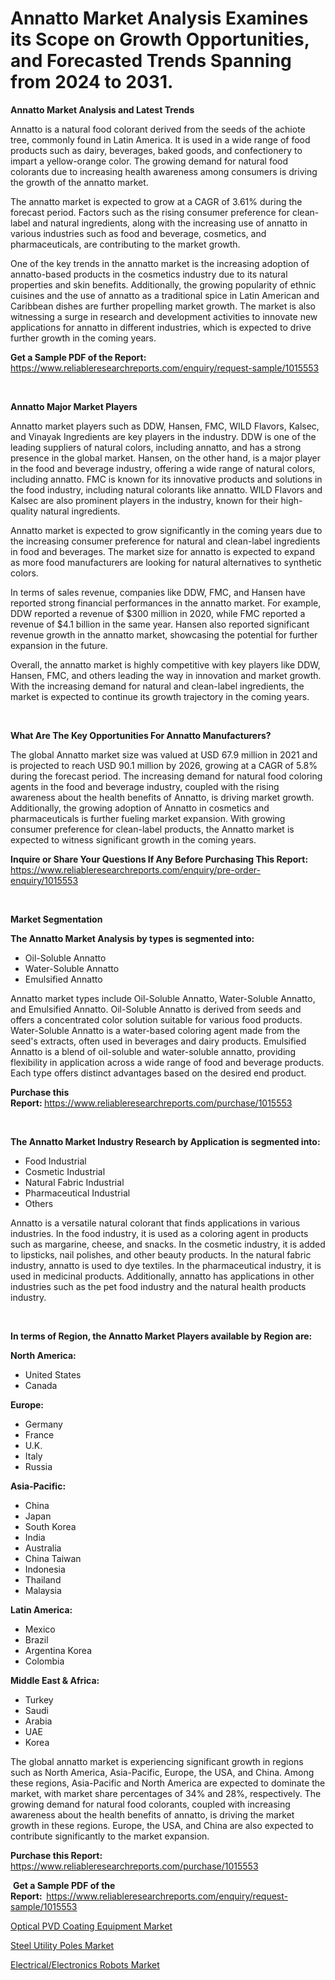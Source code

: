 <p><h1>Annatto Market Analysis Examines its Scope on Growth Opportunities, and Forecasted Trends Spanning from 2024 to 2031.</h1></p><p><strong>Annatto Market Analysis and Latest Trends</strong></p>
<p><p>Annatto is a natural food colorant derived from the seeds of the achiote tree, commonly found in Latin America. It is used in a wide range of food products such as dairy, beverages, baked goods, and confectionery to impart a yellow-orange color. The growing demand for natural food colorants due to increasing health awareness among consumers is driving the growth of the annatto market.</p><p>The annatto market is expected to grow at a CAGR of 3.61% during the forecast period. Factors such as the rising consumer preference for clean-label and natural ingredients, along with the increasing use of annatto in various industries such as food and beverage, cosmetics, and pharmaceuticals, are contributing to the market growth.</p><p>One of the key trends in the annatto market is the increasing adoption of annatto-based products in the cosmetics industry due to its natural properties and skin benefits. Additionally, the growing popularity of ethnic cuisines and the use of annatto as a traditional spice in Latin American and Caribbean dishes are further propelling market growth. The market is also witnessing a surge in research and development activities to innovate new applications for annatto in different industries, which is expected to drive further growth in the coming years.</p></p>
<p><strong>Get a Sample PDF of the Report:&nbsp;</strong> <a href="https://www.reliableresearchreports.com/enquiry/request-sample/1015553">https://www.reliableresearchreports.com/enquiry/request-sample/1015553</a></p>
<p>&nbsp;</p>
<p><strong>Annatto Major Market Players</strong></p>
<p><p>Annatto market players such as DDW, Hansen, FMC, WILD Flavors, Kalsec, and Vinayak Ingredients are key players in the industry. DDW is one of the leading suppliers of natural colors, including annatto, and has a strong presence in the global market. Hansen, on the other hand, is a major player in the food and beverage industry, offering a wide range of natural colors, including annatto. FMC is known for its innovative products and solutions in the food industry, including natural colorants like annatto. WILD Flavors and Kalsec are also prominent players in the industry, known for their high-quality natural ingredients.</p><p>Annatto market is expected to grow significantly in the coming years due to the increasing consumer preference for natural and clean-label ingredients in food and beverages. The market size for annatto is expected to expand as more food manufacturers are looking for natural alternatives to synthetic colors.</p><p>In terms of sales revenue, companies like DDW, FMC, and Hansen have reported strong financial performances in the annatto market. For example, DDW reported a revenue of $300 million in 2020, while FMC reported a revenue of $4.1 billion in the same year. Hansen also reported significant revenue growth in the annatto market, showcasing the potential for further expansion in the future.</p><p>Overall, the annatto market is highly competitive with key players like DDW, Hansen, FMC, and others leading the way in innovation and market growth. With the increasing demand for natural and clean-label ingredients, the market is expected to continue its growth trajectory in the coming years.</p></p>
<p>&nbsp;</p>
<p><strong>What Are The Key Opportunities For Annatto Manufacturers?</strong></p>
<p><p>The global Annatto market size was valued at USD 67.9 million in 2021 and is projected to reach USD 90.1 million by 2026, growing at a CAGR of 5.8% during the forecast period. The increasing demand for natural food coloring agents in the food and beverage industry, coupled with the rising awareness about the health benefits of Annatto, is driving market growth. Additionally, the growing adoption of Annatto in cosmetics and pharmaceuticals is further fueling market expansion. With growing consumer preference for clean-label products, the Annatto market is expected to witness significant growth in the coming years.</p></p>
<p><strong>Inquire or Share Your Questions If Any Before Purchasing This Report:</strong> <a href="https://www.reliableresearchreports.com/enquiry/pre-order-enquiry/1015553">https://www.reliableresearchreports.com/enquiry/pre-order-enquiry/1015553</a></p>
<p>&nbsp;</p>
<p><strong>Market Segmentation</strong></p>
<p><strong>The Annatto Market Analysis by types is segmented into:</strong></p>
<p><ul><li>Oil-Soluble Annatto</li><li>Water-Soluble Annatto</li><li>Emulsified Annatto</li></ul></p>
<p><p>Annatto market types include Oil-Soluble Annatto, Water-Soluble Annatto, and Emulsified Annatto. Oil-Soluble Annatto is derived from seeds and offers a concentrated color solution suitable for various food products. Water-Soluble Annatto is a water-based coloring agent made from the seed's extracts, often used in beverages and dairy products. Emulsified Annatto is a blend of oil-soluble and water-soluble annatto, providing flexibility in application across a wide range of food and beverage products. Each type offers distinct advantages based on the desired end product.</p></p>
<p><strong>Purchase this Report:&nbsp;</strong><a href="https://www.reliableresearchreports.com/purchase/1015553">https://www.reliableresearchreports.com/purchase/1015553</a></p>
<p>&nbsp;</p>
<p><strong>The Annatto Market Industry Research by Application is segmented into:</strong></p>
<p><ul><li>Food Industrial</li><li>Cosmetic Industrial</li><li>Natural Fabric Industrial</li><li>Pharmaceutical Industrial</li><li>Others</li></ul></p>
<p><p>Annatto is a versatile natural colorant that finds applications in various industries. In the food industry, it is used as a coloring agent in products such as margarine, cheese, and snacks. In the cosmetic industry, it is added to lipsticks, nail polishes, and other beauty products. In the natural fabric industry, annatto is used to dye textiles. In the pharmaceutical industry, it is used in medicinal products. Additionally, annatto has applications in other industries such as the pet food industry and the natural health products industry.</p></p>
<p>&nbsp;</p>
<p><strong>In terms of Region, the Annatto Market Players available by Region are:</strong></p>
<p>
    <p> <strong> North America: </strong>
        <ul>
            <li>United States</li>
            <li>Canada</li>
        </ul>
        </p> 
    <p> <strong> Europe: </strong>
        <ul>
            <li>Germany</li>
            <li>France</li>
            <li>U.K.</li>
            <li>Italy</li>
            <li>Russia</li>
        </ul>
        </p> 
    <p> <strong> Asia-Pacific: </strong>
        <ul>
            <li>China</li>
            <li>Japan</li>
            <li>South Korea</li>
            <li>India</li>
            <li>Australia</li>
            <li>China Taiwan</li>
            <li>Indonesia</li>
            <li>Thailand</li>
            <li>Malaysia</li>
        </ul>
        </p> 
    <p> <strong> Latin America: </strong>
        <ul>
            <li>Mexico</li>
            <li>Brazil</li>
            <li>Argentina Korea</li>
            <li>Colombia</li>
        </ul>
        </p> 
    <p> <strong> Middle East & Africa: </strong>
        <ul>
            <li>Turkey</li>
            <li>Saudi</li>
            <li>Arabia</li>
            <li>UAE</li>
            <li>Korea</li>
        </ul>
    </p>
    </p>
<p><p>The global annatto market is experiencing significant growth in regions such as North America, Asia-Pacific, Europe, the USA, and China. Among these regions, Asia-Pacific and North America are expected to dominate the market, with market share percentages of 34% and 28%, respectively. The growing demand for natural food colorants, coupled with increasing awareness about the health benefits of annatto, is driving the market growth in these regions. Europe, the USA, and China are also expected to contribute significantly to the market expansion.</p></p>
<p><strong>Purchase this Report: </strong><a href="https://www.reliableresearchreports.com/purchase/1015553">https://www.reliableresearchreports.com/purchase/1015553</a></p>
<p>&nbsp;<strong>Get a Sample PDF of the Report:&nbsp;&nbsp;</strong><a href="https://www.reliableresearchreports.com/enquiry/request-sample/1015553">https://www.reliableresearchreports.com/enquiry/request-sample/1015553</a></p>
<p><strong></strong></p>
<p><p><a href="https://view.publitas.com/reportprime-1/optical-pvd-coating-equipment-market-growth-market-trends-covid-19-impact-and-forecasts-for-period-from-2023-2030/">Optical PVD Coating Equipment Market</a></p><p><a href="https://view.publitas.com/reportprime-1/steel-utility-poles-market-size-reflecting-a-forecast-till-2031-market-by-type-by-application-and-by-geography/">Steel Utility Poles Market</a></p><p><a href="https://view.publitas.com/reportprime-1/electrical-electronics-robots-market-offer-valuable-insights-into-market-size-market-share-market-trends-and-projections-spanning-from-2023-to-2030/">Electrical/Electronics Robots Market</a></p></p>